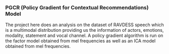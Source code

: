 ### PGCR (Policy Gradient for Contextual Recommendations) Model

The project here does an analysis on the dataset of RAVDESS speech which is a multimodal distribution providing us the information of actors, emotions, modality, statement and vocal channel. A policy gradient algorithm is run on the factor model obtained from mel frequencies as well as an ICA model obtained from mel frequencies. 

